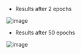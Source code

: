 - Results after 2 epochs

![image](https://github.com/NhanDoV/Cycle-GANs/assets/60571509/5f0e0ed8-0cfd-4429-82c3-7a38870656ba)

- Results after 50 epochs

![image](https://github.com/NhanDoV/Cycle-GANs/assets/60571509/56fdf677-cc1e-4ba5-9a49-c0c02e3cc1d2)